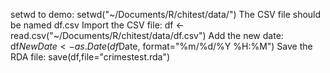 setwd to demo: setwd("~/Documents/R/chitest/data/")
The CSV file should be named df.csv
Import the CSV file: df <- read.csv("~/Documents/R/chitest/data/df.csv")
Add the new date: df$NewDate <- as.Date(df$Date, format="%m/%d/%Y %H:%M")
Save the RDA file: save(df,file="crimestest.rda")